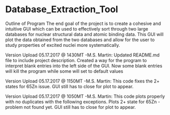 # Database_Extraction_Tool

Outline of Program
    The end goal of the project is to create a cohesive and intuitive GUI which
    can be used to effectively sort through two large databases for nuclear
    structural data and atomic binding data. This GUI will plot the data
    obtained from the two databases and allow for the user to study properties
    of excited nuclei more systematically.

Version Upload 05.17.2017 @ 1430MT -M.S. Martin:
    Updated README.md file to include project description.
    Created a way for the program to interpret blank entries into the left side
    of the GUI. Now some blank entries will kill the program while some will
    set to default values

Version Upload 05.17.2017 @ 1150MT -M.S. Martin:
    This code fixes the 2+ states for 65Zn issue.
    GUI still has to close for plot to appear.

Version Upload 05.17.2017 @ 1050MT -M.S. Martin:
    This code plots properly with no duplicates with the following exceptions.
    Plots 2+ state for 65Zn - problem not found yet.
    GUI still has to close for plot to appear.
